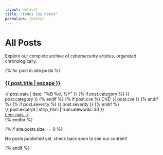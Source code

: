 ```yaml
---
layout: default
title: "Todos los Posts"
permalink: /posts/
---
```


# All Posts

Explore our complete archive of cybersecurity articles, organized chronologically.

<div class="posts-archive">
{% for post in site.posts %}
  <article class="post-preview">
    <h3><a href="{{ post.url | relative_url }}">{{ post.title | escape }}</a></h3>
    <div class="post-meta">
      <span class="post-date">{{ post.date | date: "%B %d, %Y" }}</span>
      {% if post.category %}
        <span class="post-category">{{ post.category }}</span>
      {% endif %}
      {% if post.cve %}
        <span class="post-cve">CVE: {{ post.cve }}</span>
      {% endif %}
      {% if post.severity %}
        <span class="severity-{{ post.severity | downcase }}">{{ post.severity }}</span>
      {% endif %}
    </div>
    <div class="post-excerpt">
      {{ post.excerpt | strip_html | truncatewords: 30 }}
    </div>
    <a href="{{ post.url | relative_url }}" class="read-more">Leer más →</a>
  </article>
{% endfor %}
</div>

{% if site.posts.size == 0 %}
<div class="no-posts">
  <p>No posts published yet, check back soon to see our content!</p>
</div>
{% endif %} 